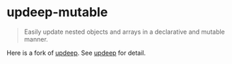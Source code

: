 # updeep-mutable

> Easily update nested objects and arrays in a declarative and mutable manner.

Here is a fork of [updeep](https://github.com/substantial/updeep). See [updeep](https://github.com/substantial/updeep) for detail.
